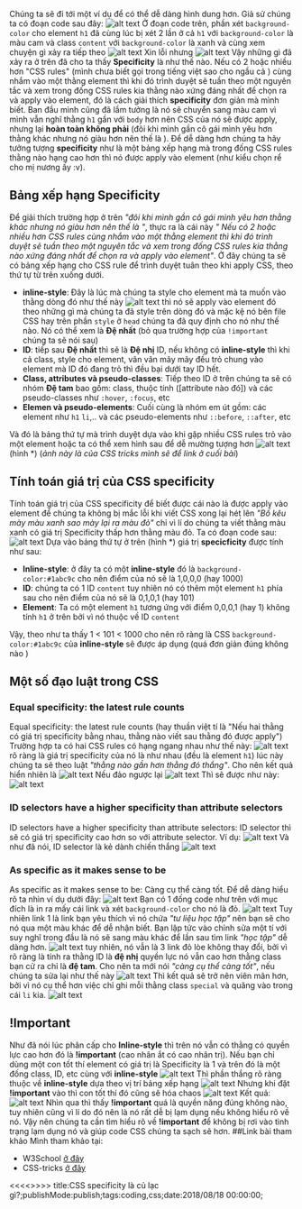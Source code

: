 Chúng ta sẽ đi tới một ví dụ để có thể dễ dàng hình dung hơn. Giả sử chúng ta có đoạn code sau đây:
![alt text](https://s3-ap-southeast-1.amazonaws.com/kipalog.com/y8h2jw8nyi_image.png)
Ở đoạn code trên, phần xét `background-color` cho element `h1` đã cùng lúc bị xét 2 lần ở cả `h1` với `background-color` là màu cam và class `content` với `background-color` là xanh và cùng xem chuyện gì xảy ra tiếp theo
![alt text](https://s3-ap-southeast-1.amazonaws.com/kipalog.com/sycq1mugu2_image.png)
Xin lỗi nhưng <i class='em em-laughing'></i>
![alt text](https://s3-ap-southeast-1.amazonaws.com/kipalog.com/5yse1eujwd_image.png)
 Vậy những gì đã xảy ra ở trên đã cho ta thấy **Specificity** là như thế nào. Nếu có 2 hoặc nhiều hơn "CSS rules" (mình chưa biết gọi trong tiếng việt sao cho ngầu cả <i class='em em-laughing'></i>)  cùng nhắm vào một thằng element thì khi đó trình duyệt sẽ tuần theo một nguyên tắc và xem trong đống CSS rules kia thằng nào xứng đáng nhất để chọn ra và apply vào element, đó là cách giải thích **specificity** đơn giản mà mình biết. Ban đầu mình cũng đã lầm tưởng là nó sẽ chuyển sang màu cam vì mình vẫn nghĩ thằng `h1` gần với `body` hơn nên CSS của nó sẽ được apply, nhưng lại **hoàn toàn không phải** (đôi khi mình gần cô gái mình yêu hơn thằng khác nhưng nó giàu hơn nên thế là <i class='em em-sob'></i>). Để dễ dàng hơn chúng ta hãy tưởng tượng **specificity** như là một bảng xếp hạng mà trong đống CSS rules thằng nào hạng cao hơn thì nó được apply vào element (như kiểu chọn rể cho mị nương ấy :v).
## Bảng xếp hạng Specificity 
Để giải thích trường hợp ở trên *"đôi khi mình gần cô gái mình yêu hơn thằng khác nhưng nó giàu hơn nên thế là <i class='em em-sob'></i>"*, thực ra là cái này *" Nếu có 2 hoặc nhiều hơn CSS rules cùng nhắm vào một thằng element thì khi đó trình duyệt sẽ tuần theo một nguyên tắc và xem trong đống CSS rules kia thằng nào xứng đáng nhất để chọn ra và apply vào element"*. Ở đây chúng ta sẽ có bảng xếp hạng cho CSS rule để trình duyệt tuân theo khi apply CSS, theo thứ tự từ trên xuống dưới.
* **inline-style**: Đây là lúc mà chúng ta style cho element mà ta muốn vào thằng dòng đó như thế này
![alt text](https://s3-ap-southeast-1.amazonaws.com/kipalog.com/b0wss1m05a_image.png)  thì nó sẽ apply vào element đó theo những gì mà chúng ta đã style trên dòng đó và mặc kệ nó bên file CSS hay trên phần `style` ở `head` chúng ta đã quy định cho nó như thế nào. Nó có thể xem là **Đệ nhất** (bỏ qua trường hợp của `!important` chúng ta sẽ nói sau)
* **ID**: tiếp sau **Đệ nhất** thì sẽ là **Đệ nhị** ID, nếu không có **inline-style** thì khi cả class, style cho element, vân vân mây mây đều trỏ chung vào element mà ID đó đang trỏ thì đều bại dưới tay ID hết.
* **Class,  attributes và pseudo-classes**: Tiếp theo ID ở trên chúng ta sẽ có nhóm **Đệ tam** bao gồm: class, thuộc tính ([attribute nào đó]) và các pseudo-classes như `:hover`, `:focus`, etc
* **Elemen và pseudo-elements**: Cuối cùng là nhóm em út gồm: các element như `h1` `li`,.. và các pseudo-elements như `::before`, `::after`, etc

Và đó là bảng thứ tự mà trình duyệt dựa vào khi gặp nhiều CSS rules trỏ vào một element hoặc ta có thể xem hình sau để dễ mường tượng hơn
![alt text](https://s3-ap-southeast-1.amazonaws.com/kipalog.com/pw01w8t5hy_image.png)
(hình \*)
(*ảnh này là của CSS tricks mình sẽ để link ở cuối bài*)
## Tính toán giá trị của CSS specificity
Tính toán giá trị của CSS specificity để biết được cái nào là được apply vào element để chúng ta không bị mắc lỗi khi viết CSS xong lại hét lên *"Bố kêu mày màu xanh sao mày lại ra màu đỏ"* chỉ vì lí do chúng ta viết thằng màu xanh có giá trị Specificity thấp hơn thằng màu đỏ. 
Ta có đoạn code sau:
![alt text](https://s3-ap-southeast-1.amazonaws.com/kipalog.com/3jx3tlud39_image.png)
Dựa vào bảng thứ tự ở trên (hình \*) giá trị **specicficity** được tính như sau:
* **Inline-style**: ở đây ta có một **inline-style** đó là `background-color:#1abc9c` cho nên điểm của nó sẽ là 1,0,0,0 (hay 1000) 
* **ID**: chúng ta có 1 ID `content` tuy nhiên nó có thêm một element `h1` phía sau cho nên điểm của nó sẽ là 0,1,0,1 (hay 101)
* **Element**: Ta có một element `h1` tương ứng với điểm 0,0,0,1 (hay 1) không tính `h1` ở trên bởi vì nó thuộc về ID `content`

Vậy, theo như ta thấy 1 < 101 < 1000 cho nên rõ ràng là CSS `background-color:#1abc9c` của **inline-style** sẽ được áp dụng (quá đơn giản đúng không nào <i class='em em-laughing'></i>)

## Một số đạo luật trong CSS
### Equal specificity: the latest rule counts
Equal specificity: the latest rule counts (hay thuần việt tí là "Nếu hai thằng có giá trị specificity bằng nhau, thằng nào viết sau thằng đó được apply")
Trường hợp ta có hai CSS rules có hạng ngang nhau như thế này:
![alt text](https://s3-ap-southeast-1.amazonaws.com/kipalog.com/ib6tftqol6_image.png) rõ ràng là giá trị specificity của nó là như nhau (đều là element `h1`) lúc này chúng ta sẽ theo luật *"thằng nào gần hơn thằng đó thắng"*. Cho nên kết quả hiển nhiên là
![alt text](https://s3-ap-southeast-1.amazonaws.com/kipalog.com/hvzq2hb1lm_image.png)
Nếu đảo ngược lại
![alt text](https://s3-ap-southeast-1.amazonaws.com/kipalog.com/m8fwh0p00u_image.png)
Thì sẽ được như này:
![alt text](https://s3-ap-southeast-1.amazonaws.com/kipalog.com/bog84cujph_image.png)
### ID selectors have a higher specificity than attribute selectors
ID selectors have a higher specificity than attribute selectors: ID selector thì sẽ có giá trị specificity cao hơn so với attribute selector. Ví dụ:
![alt text](https://s3-ap-southeast-1.amazonaws.com/kipalog.com/isyodl9nn8_image.png) Và như đã nói, ID selector là kẻ dành chiến thắng
![alt text](https://s3-ap-southeast-1.amazonaws.com/kipalog.com/d24if98gtp_image.png)
### As specific as it makes sense to be
 As specific as it makes sense to be: Càng cụ thể càng tốt. Để dễ dàng hiểu rõ ta nhìn ví dụ dưới đây:
 ![alt text](https://s3-ap-southeast-1.amazonaws.com/kipalog.com/s5s0u27ygx_image.png)
 Bạn có 1 đống code như trên với mục đích là in ra mấy cái link và xét `background-color` cho nó là đỏ.
 ![alt text](https://s3-ap-southeast-1.amazonaws.com/kipalog.com/satt8swhte_image.png)
 Tuy nhiên link 1 là link bạn yêu thích vì nó chứa *"tư liệu học tập"* nên bạn sẽ cho nó qua một màu khác để dễ nhận biết. Bạn lập tức vào chỉnh sửa một tí với suy nghĩ trong đầu là nó sẽ sang màu khác để lần sau tìm link *"học tập"* dễ dàng hơn.
 ![alt text](https://s3-ap-southeast-1.amazonaws.com/kipalog.com/eux2mwhtxe_image.png)
 tuy nhiên, nó vẫn là 3 link đỏ lòe không thay đổi, bởi vì rõ ràng là tính ra thằng ID là **đệ nhị** quyền lực nó vẫn cao hơn thằng class bạn cử ra chỉ là **đệ tam**. Cho nên ta mới nói *"càng cụ thể càng tốt"*, nếu chúng ta sửa lại như thế này
 ![alt text](https://s3-ap-southeast-1.amazonaws.com/kipalog.com/xa55r62jg_image.png)
 Thì kết quả sẽ trở nên viên mãn hơn, bởi vì nó cụ thể hơn việc chỉ ghi mỗi thằng class `special` và quăng vào trong cái `li` kia.
 ![alt text](https://s3-ap-southeast-1.amazonaws.com/kipalog.com/6o6d9bijl7_image.png)
## !Important
Như đã nói lúc phân cấp cho **Inline-style** thì trên nó vẫn có thằng có quyền lực cao hơn đó là **!important** (cao nhân ắt có cao nhân trị). Nếu bạn chỉ dùng một con tốt thí element có giá trị là Specificity là 1 và trên đó là một đống class, ID, etc cùng với **inline-style**
![alt text](https://s3-ap-southeast-1.amazonaws.com/kipalog.com/rzp9ez4kvw_image.png)
Thì phần thắng rõ ràng thuộc về **inline-style** dựa theo vị trí bảng xếp hạng
![alt text](https://s3-ap-southeast-1.amazonaws.com/kipalog.com/e4ntg4badc_image.png)
Nhưng khi đặt **!important** vào thì con tốt thí đó cũng sẽ hóa chaos
![alt text](https://s3-ap-southeast-1.amazonaws.com/kipalog.com/uxclepdvf0_image.png)
Kết quả:
![alt text](https://s3-ap-southeast-1.amazonaws.com/kipalog.com/ujqbqybh51_image.png)
Nhìn qua thì thấy **!important** quá là quyền năng đúng không nào, tuy nhiên cũng vì lí do đó nên là nó rất dễ bị lạm dụng nếu không hiểu rõ về nó. Vậy nên chúng ta cần tìm hiểu rõ về **!important** để không bị rơi vào tình trạng lạm dụng nó và giúp code CSS chúng ta sạch sẽ hơn.
##Link bài tham khảo
Mình tham khảo tại:
* W3School [ở đây](https://www.w3schools.com/css/css_specificity.asp)
* CSS-tricks [ở đây](https://css-tricks.com/specifics-on-css-specificity/)



<<<<<Blog-Meta-Data>>>>>
title:CSS specificity là củ lạc gì?;publishMode:publish;tags:coding,css;date:2018/08/18 00:00:00;